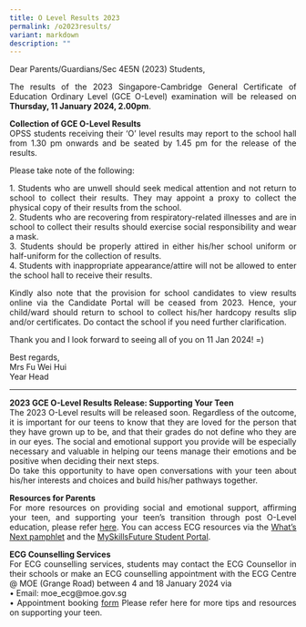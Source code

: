 ```yaml
---
title: O Level Results 2023
permalink: /o2023results/
variant: markdown
description: ""
---
```

<div align="justify">
	
<p>Dear Parents/Guardians/Sec 4E5N (2023) Students,</p>

<p>The results of the 2023 Singapore-Cambridge General Certificate of Education Ordinary Level (GCE O-Level) examination will be released on <strong>Thursday, 11 January 2024, 2.00pm</strong>.</p>

<p><b>Collection of GCE O-Level Results</b><br>
OPSS students receiving their ‘O’ level results may report to the school hall from 1.30 pm onwards and be seated by 1.45 pm for the release of the results.</p>

<p>Please take note of the following:</p>

<p>1.	Students who are unwell should seek medical attention and not return to school to collect their results.  They may appoint a proxy to collect the physical copy of their results from the school.<br>
2.	Students who are recovering from respiratory-related illnesses and are in school to collect their results should exercise social responsibility and wear a mask.<br>
3.	Students should be properly attired in either his/her school uniform or half-uniform for the collection of results.<br>
4.	Students with inappropriate appearance/attire will not be allowed to enter the school hall to receive their results.</p>


<p>Kindly also note that the provision for school candidates to view results online via the Candidate Portal will be ceased from 2023. Hence, your child/ward should return to school to collect his/her hardcopy results slip and/or certificates. Do contact the school if you need further clarification.</p>

<p>Thank you and I look forward to seeing all of you on 11 Jan 2024! =)</p>

<p>Best regards,<br>
Mrs Fu Wei Hui<br>
Year Head</p>
	
<hr>
	
<p><b>2023 GCE O-Level Results Release: Supporting Your Teen</b><br>
The 2023 O-Level results will be released soon. Regardless of the outcome, it is important for our teens to know that they are loved for the person that they have grown up to be, and that their grades do not define who they are in our eyes. The social and emotional support you provide will be especially necessary and valuable in helping our teens manage their emotions and be positive when deciding their next steps.<br>
Do take this opportunity to have open conversations with your teen about his/her interests and choices and build his/her pathways together.</p>

<p><b>Resources for Parents</b><br>
For more resources on providing social and emotional support, affirming your teen, and supporting your teen’s transition through post O-Level education, please refer <a href="https://go.gov.sg/selresforparents">here</a>. You can access ECG resources via  the <a href="https://go.gov.sg/whats-next-oleve">What’s Next pamphlet</a> and the <a href="https://go.gov.sg/MySFSec">MySkillsFuture Student Portal</a>.</p>

<p><b>ECG Counselling Services</b><br>
For ECG counselling services, students may contact the ECG Counsellor in their schools or make an ECG counselling appointment with the ECG Centre @ MOE (Grange Road) between 4 and 18 January 2024 via<br>
•	Email: moe_ecg@moe.gov.sg<br>
•	Appointment booking <a href="https://go.gov.sg/moe-ecg-centre">form</a>
Please refer here for more tips and resources on supporting your teen.</p>

</div>